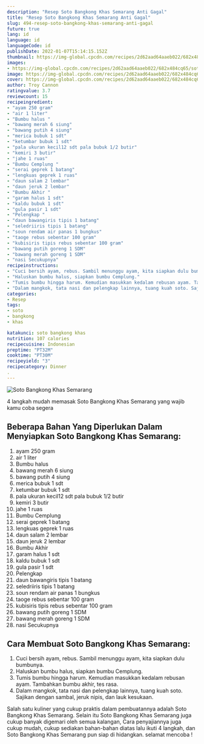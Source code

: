 ```yaml
---
description: "Resep Soto Bangkong Khas Semarang Anti Gagal"
title: "Resep Soto Bangkong Khas Semarang Anti Gagal"
slug: 494-resep-soto-bangkong-khas-semarang-anti-gagal
future: true
lang: id
language: id
languageCode: id
publishDate: 2022-01-07T15:14:15.152Z 
thumbnail: https://img-global.cpcdn.com/recipes/2d62aad64aaeb022/682x484cq65/soto-bangkong-khas-semarang-foto-resep-utama.png
images:
- https://img-global.cpcdn.com/recipes/2d62aad64aaeb022/682x484cq65/soto-bangkong-khas-semarang-foto-resep-utama.png
image: https://img-global.cpcdn.com/recipes/2d62aad64aaeb022/682x484cq65/soto-bangkong-khas-semarang-foto-resep-utama.png
cover: https://img-global.cpcdn.com/recipes/2d62aad64aaeb022/682x484cq65/soto-bangkong-khas-semarang-foto-resep-utama.png
author: Troy Cannon
ratingvalue: 3.7
reviewcount: 15
recipeingredient:
- "ayam 250 gram"
- "air 1 liter"
- "Bumbu halus "
- "bawang merah 6 siung"
- "bawang putih 4 siung"
- "merica bubuk 1 sdt"
- "ketumbar bubuk 1 sdt"
- "pala ukuran kecil12 sdt pala bubuk 1/2 butir"
- "kemiri 3 butir"
- "jahe 1 ruas"
- "Bumbu Cemplung "
- "serai geprek 1 batang"
- "lengkuas geprek 1 ruas"
- "daun salam 2 lembar"
- "daun jeruk 2 lembar"
- "Bumbu Akhir "
- "garam halus 1 sdt"
- "kaldu bubuk 1 sdt"
- "gula pasir 1 sdt"
- "Pelengkap "
- "daun bawangiris tipis 1 batang"
- "seledriiris tipis 1 batang"
- "soun rendam air panas 1 bungkus"
- "taoge rebus sebentar 100 gram"
- "kubisiris tipis rebus sebentar 100 gram"
- "bawang putih goreng 1 SDM"
- "bawang merah goreng 1 SDM"
- "nasi Secukupnya"
recipeinstructions:
- "Cuci bersih ayam, rebus. Sambil menunggu ayam, kita siapkan dulu bumbunya."
- "Haluskan bumbu halus, siapkan bumbu Cemplung."
- "Tumis bumbu hingga harum. Kemudian masukkan kedalam rebusan ayam. Tambahkan bumbu akhir, tes rasa."
- "Dalam mangkok, tata nasi dan pelengkap lainnya, tuang kuah soto. Sajikan dengan sambal, jeruk nipis, dan lauk kesukaan."
categories:
- Resep
tags:
- soto
- bangkong
- khas

katakunci: soto bangkong khas 
nutrition: 107 calories
recipecuisine: Indonesian
preptime: "PT32M"
cooktime: "PT30M"
recipeyield: "3"
recipecategory: Dinner
. 
---
```



![Soto Bangkong Khas Semarang](https://img-global.cpcdn.com/recipes/2d62aad64aaeb022/682x484cq65/soto-bangkong-khas-semarang-foto-resep-utama.png)

4 langkah mudah memasak  Soto Bangkong Khas Semarang yang wajib kamu coba segera

<!--inarticleads1-->

## Beberapa Bahan Yang Diperlukan Dalam Menyiapkan Soto Bangkong Khas Semarang:

1. ayam 250 gram
1. air 1 liter
1. Bumbu halus 
1. bawang merah 6 siung
1. bawang putih 4 siung
1. merica bubuk 1 sdt
1. ketumbar bubuk 1 sdt
1. pala ukuran kecil12 sdt pala bubuk 1/2 butir
1. kemiri 3 butir
1. jahe 1 ruas
1. Bumbu Cemplung 
1. serai geprek 1 batang
1. lengkuas geprek 1 ruas
1. daun salam 2 lembar
1. daun jeruk 2 lembar
1. Bumbu Akhir 
1. garam halus 1 sdt
1. kaldu bubuk 1 sdt
1. gula pasir 1 sdt
1. Pelengkap 
1. daun bawangiris tipis 1 batang
1. seledriiris tipis 1 batang
1. soun rendam air panas 1 bungkus
1. taoge rebus sebentar 100 gram
1. kubisiris tipis rebus sebentar 100 gram
1. bawang putih goreng 1 SDM
1. bawang merah goreng 1 SDM
1. nasi Secukupnya



<!--inarticleads2-->

## Cara Membuat Soto Bangkong Khas Semarang:

1. Cuci bersih ayam, rebus. Sambil menunggu ayam, kita siapkan dulu bumbunya.
1. Haluskan bumbu halus, siapkan bumbu Cemplung.
1. Tumis bumbu hingga harum. Kemudian masukkan kedalam rebusan ayam. Tambahkan bumbu akhir, tes rasa.
1. Dalam mangkok, tata nasi dan pelengkap lainnya, tuang kuah soto. Sajikan dengan sambal, jeruk nipis, dan lauk kesukaan.




Salah satu kuliner yang cukup praktis dalam pembuatannya adalah  Soto Bangkong Khas Semarang. Selain itu  Soto Bangkong Khas Semarang  juga cukup banyak digemari oleh semua kalangan, Cara penyajiannya juga cukup mudah, cukup sediakan bahan-bahan diatas lalu ikuti 4 langkah, dan  Soto Bangkong Khas Semarang  pun siap di hidangkan. selamat mencoba !
